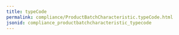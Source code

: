 ```yaml
---
title: typeCode
permalink: compliance/ProductBatchCharacteristic.typeCode.html
jsonid: compliance_productbatchcharacteristic_typecode
---
```

